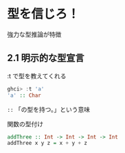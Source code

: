 # 型を信じろ！

強力な型推論が特徴

## 2.1 明示的な型宣言

:t で型を教えてくれる

```hs
ghci> :t 'a'
'a' :: Char
```

`::` 「の型を持つ。」という意味

関数の型付け

```hs
addThree :: Int -> Int -> Int -> Int
addThree x y z = x + y + z
```
